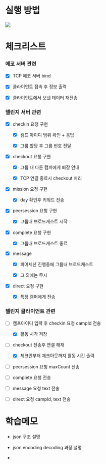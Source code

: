# 실행 방법

![](https://postfiles.pstatic.net/MjAyMjA4MTFfMjAg/MDAxNjYwMjAwNDc3MDUz.7Ju3g1AtjORkbgKrWAh1o_mtCz5fqTYGHWFXaIla1Tog.cBWcxIEnLc3gkucEVp5geZVmZAp1wFVw5NuQdXQuG7Yg.GIF.kgu0515/ezgif-4-b23322af0d.gif?type=w773)

# 체크리스트

### 에코 서버 관련

- [x] TCP 에코 서버 bind

- [x] 클라이언트 접속 후 정보 출력

- [x] 클라이언트에서 보낸 데이터 재전송

### 챌린지 서버 관련

- [x] checkin 요청 구현

  - [x] 캠프 아이디 범위 확인 + 응답

  - [x] 그룹 할당 후 그룹 번호 전달

- [x] checkout 요청 구현

  - [x] 그룹 내 다른 캠퍼에게 퇴장 안내

  - [x] TCP 연결 종료시 checkout 처리

- [x] mission 요청 구현

  - [x] day 확인후 키워드 전송

- [x] peersession 요청 구현

  - [x] 그룹내 브로드캐스트 시작

- [x] complete 요청 구현

  - [x] 그룹내 브로드캐스트 종료

- [x] message

  - [x] 피어세션 진행중에 그룹내 브로드캐스트

  - [x] 그 외에는 무시

- [x] direct 요청 구현

  - [x] 특정 캠퍼에게 전송

### 챌린지 클라이언트 관련

- [ ] 캠프아이디 입력 후 checkin 요청 campId 전송

  - [x] 활동 시각 저장

- [ ] checkout 전송후 연결 해재

  - [x] 체크인부터 체크아웃까지 활동 시간 출력

- [ ] peersession 요청 maxCount 전송

- [ ] complete 요청 전송

- [ ] message 요청 text 전송

- [ ] direct 요청 campId, text 전송

# 학습메모

- json 구조 설명

- json encoding decoding 과정 설명

-
